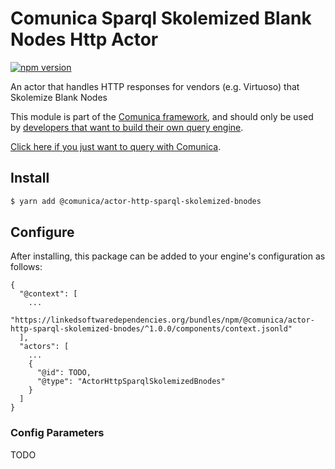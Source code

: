 # Comunica Sparql Skolemized Blank Nodes Http Actor

[![npm version](https://badge.fury.io/js/%40comunica%2Factor-http-sparql-skolemized-bnodes.svg)](https://www.npmjs.com/package/@comunica/actor-http-sparql-skolemized-bnodes)

An actor that handles HTTP responses for vendors (e.g. Virtuoso) that Skolemize Blank Nodes

This module is part of the [Comunica framework](https://github.com/comunica/comunica),
and should only be used by [developers that want to build their own query engine](https://comunica.dev/docs/modify/).

[Click here if you just want to query with Comunica](https://comunica.dev/docs/query/).

## Install

```bash
$ yarn add @comunica/actor-http-sparql-skolemized-bnodes
```

## Configure

After installing, this package can be added to your engine's configuration as follows:
```text
{
  "@context": [
    ...
    "https://linkedsoftwaredependencies.org/bundles/npm/@comunica/actor-http-sparql-skolemized-bnodes/^1.0.0/components/context.jsonld"  
  ],
  "actors": [
    ...
    {
      "@id": TODO,
      "@type": "ActorHttpSparqlSkolemizedBnodes"
    }
  ]
}
```

### Config Parameters

TODO
